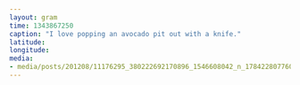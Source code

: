 ```yaml
---
layout: gram
time: 1343867250
caption: "I love popping an avocado pit out with a knife."
latitude: 
longitude: 
media:
- media/posts/201208/11176295_380222692170896_1546608042_n_17842280776000351.jpg
---
```

